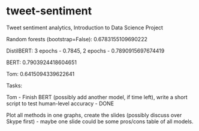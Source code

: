 # tweet-sentiment
Tweet sentiment analytics, Introduction to Data Science Project

Random forests (bootstrap=False): 0.6783155109690222

DistilBERT: 3 epochs - 0.7845, 2 epochs - 0.7890915697674419

BERT: 0.7903924418604651

Tom: 0.6415094339622641

Tasks: 

Tom - Finish BERT (possibly add another model, if time left), write a short script to test human-level accuracy - DONE

Plot all methods in one graphs, create the slides (possibly discuss over Skype first) - maybe one slide could be some pros/cons table of all models.
